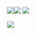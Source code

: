 
 <img src="https://img.shields.io/badge/javascript-F7DF1E?style=for-the-badge&logo=javascript&logoColor=black"><img src="https://img.shields.io/badge/react-61DAFB?style=for-the-badge&logo=react&logoColor=black"> 
 <img src="https://img.shields.io/badge/React-Query-FF4154?style=for-the-badge&logo=React-Query&logoColor=white">
 
 
<img src="https://img.shields.io/badge/표시할이름-색상?style=for-the-badge&logo=기술스택아이콘&logoColor=white">

